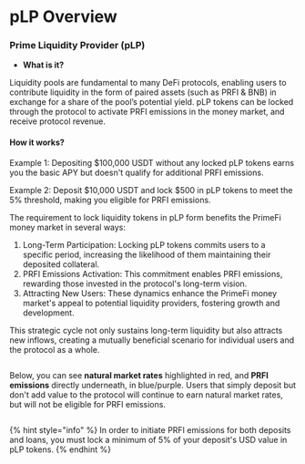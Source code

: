 # pLP Overview

### Prime Liquidity Provider (pLP) <a href="#id-42a6" id="id-42a6"></a>

* **What is it?**

Liquidity pools are fundamental to many DeFi protocols, enabling users to contribute liquidity in the form of paired assets (such as PRFI & BNB) in exchange for a share of the pool’s potential yield. pLP tokens can be locked through the protocol to activate PRFI emissions in the money market, and receive protocol revenue.

#### How it works?

Example 1: Depositing $100,000 USDT without any locked pLP tokens earns you the basic APY but doesn't qualify for additional PRFI emissions.

Example 2: Deposit $10,000 USDT and lock $500 in pLP tokens to meet the 5% threshold, making you eligible for PRFI emissions.

The requirement to lock liquidity tokens in pLP form benefits the PrimeFi money market in several ways:

1. Long-Term Participation: Locking pLP tokens commits users to a specific period, increasing the likelihood of them maintaining their deposited collateral.
2. PRFI Emissions Activation: This commitment enables PRFI emissions, rewarding those invested in the protocol's long-term vision.
3. Attracting New Users: These dynamics enhance the PrimeFi money market's appeal to potential liquidity providers, fostering growth and development.

This strategic cycle not only sustains long-term liquidity but also attracts new inflows, creating a mutually beneficial scenario for individual users and the protocol as a whole.

<figure><img src="../.gitbook/assets/image (93).png" alt=""><figcaption></figcaption></figure>

Below, you can see **natural market rates** highlighted in red, and **PRFI emissions** directly underneath, in blue/purple. Users that simply deposit but don't add value to the protocol will continue to earn natural market rates, but will not be eligible for PRFI emissions.

<figure><img src="../.gitbook/assets/image (92).png" alt=""><figcaption></figcaption></figure>

{% hint style="info" %}
In order to initiate PRFI emissions for both deposits and loans, you must lock a minimum of 5% of your deposit's USD value in pLP tokens.
{% endhint %}

